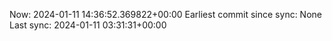 Now: 2024-01-11 14:36:52.369822+00:00 Earliest commit since sync: None Last sync: 2024-01-11 03:31:31+00:00
